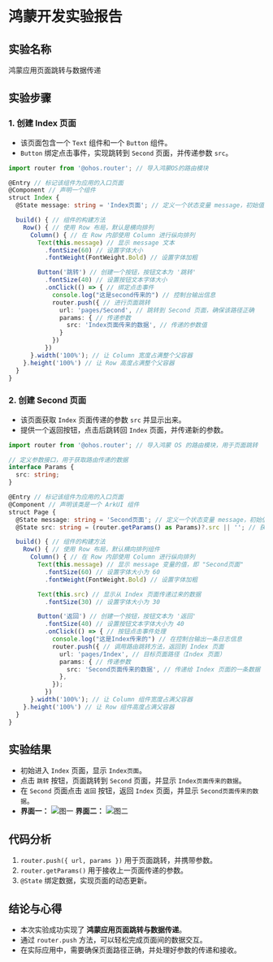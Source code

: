# 鸿蒙开发实验报告

## 实验名称
鸿蒙应用页面跳转与数据传递

## 实验步骤

### 1. 创建 Index 页面
- 该页面包含一个 `Text` 组件和一个 `Button` 组件。
- `Button` 绑定点击事件，实现跳转到 `Second` 页面，并传递参数 `src`。

```typescript
import router from '@ohos.router'; // 导入鸿蒙OS的路由模块

@Entry // 标记该组件为应用的入口页面
@Component // 声明一个组件
struct Index {
  @State message: string = 'Index页面'; // 定义一个状态变量 message，初始值为 'Index页面'

  build() { // 组件的构建方法
    Row() { // 使用 Row 布局，默认是横向排列
      Column() { // 在 Row 内部使用 Column 进行纵向排列
        Text(this.message) // 显示 message 文本
          .fontSize(60) // 设置字体大小
          .fontWeight(FontWeight.Bold) // 设置字体加粗

        Button('跳转') // 创建一个按钮，按钮文本为 '跳转'
          .fontSize(40) // 设置按钮文本字体大小
          .onClick(() => { // 绑定点击事件
            console.log("这是second传来的") // 控制台输出信息
            router.push({ // 进行页面跳转
              url: 'pages/Second', // 跳转到 Second 页面，确保该路径正确
              params: { // 传递参数
                src: 'Index页面传来的数据', // 传递的参数值
              }
            })
          })
      }.width('100%'); // 让 Column 宽度占满整个父容器
    }.height('100%') // 让 Row 高度占满整个父容器
  }
}

```

### 2. 创建 Second 页面
- 该页面获取 `Index` 页面传递的参数 `src` 并显示出来。
- 提供一个返回按钮，点击后跳转回 `Index` 页面，并传递新的参数。

```typescript
import router from '@ohos.router'; // 导入鸿蒙 OS 的路由模块，用于页面跳转

// 定义参数接口，用于获取路由传递的数据
interface Params {
  src: string;
}

@Entry // 标记该组件为应用的入口页面
@Component // 声明该类是一个 ArkUI 组件
struct Page {
  @State message: string = 'Second页面'; // 定义一个状态变量 message，初始值为 'Second页面'
  @State src: string = (router.getParams() as Params)?.src || ''; // 获取 Index 页面传递的参数 src，如果没有则默认为空字符串

  build() { // 组件的构建方法
    Row() { // 使用 Row 布局，默认横向排列组件
      Column() { // 在 Row 内部使用 Column 进行纵向排列
        Text(this.message) // 显示 message 变量的值，即 "Second页面"
          .fontSize(60) // 设置字体大小为 60
          .fontWeight(FontWeight.Bold) // 设置字体加粗

        Text(this.src) // 显示从 Index 页面传递过来的数据
          .fontSize(30) // 设置字体大小为 30

        Button('返回') // 创建一个按钮，按钮文本为 '返回'
          .fontSize(40) // 设置按钮文本字体大小为 40
          .onClick(() => { // 按钮点击事件处理
            console.log("这是Index传来的") // 在控制台输出一条日志信息
            router.push({ // 调用路由跳转方法，返回到 Index 页面
              url: 'pages/Index', // 目标页面路径（Index 页面）
              params: { // 传递参数
                src: 'Second页面传来的数据', // 传递给 Index 页面的一条数据
              },
            });
          })
      }.width('100%'); // 让 Column 组件宽度占满父容器
    }.height('100%') // 让 Row 组件高度占满父容器
  }
}

```

## 实验结果
- 初始进入 `Index` 页面，显示 `Index页面`。
- 点击 `跳转` 按钮，页面跳转到 `Second` 页面，并显示 `Index页面传来的数据`。
- 在 `Second` 页面点击 `返回` 按钮，返回 `Index` 页面，并显示 `Second页面传来的数据`。
- **界面一：**
![图一](图一.png)
**界面二：**
![图二](图二.png)



## 代码分析
1. `router.push({ url, params })` 用于页面跳转，并携带参数。
2. `router.getParams()` 用于接收上一页面传递的参数。
3. `@State` 绑定数据，实现页面的动态更新。

## 结论与心得
- 本次实验成功实现了 **鸿蒙应用页面跳转与数据传递**。
- 通过 `router.push` 方法，可以轻松完成页面间的数据交互。
- 在实际应用中，需要确保页面路径正确，并处理好参数的传递和接收。